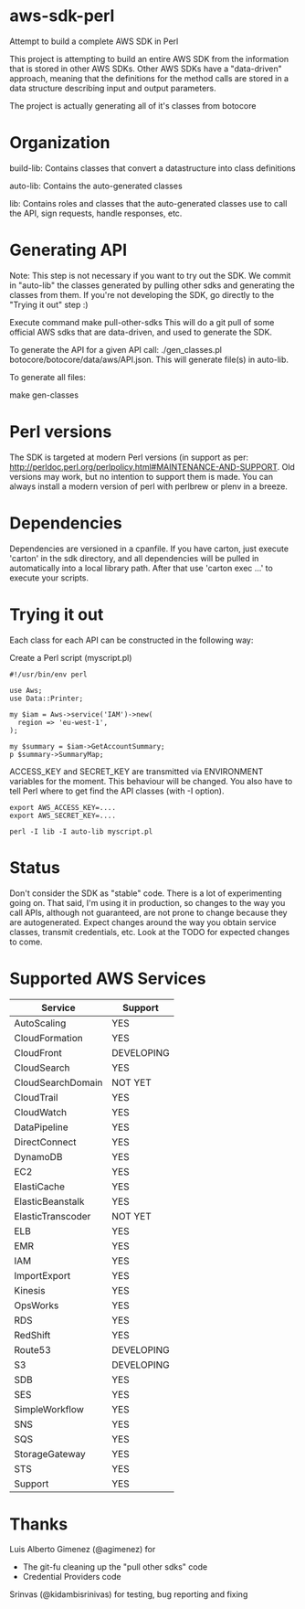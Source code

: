 aws-sdk-perl
============

Attempt to build a complete AWS SDK in Perl

This project is attempting to build an entire AWS SDK from the information
that is stored in other AWS SDKs. Other AWS SDKs have a "data-driven" approach,
meaning that the definitions for the method calls are stored in a data structure
describing input and output parameters.

The project is actually generating all of it's classes from botocore

Organization
============

build-lib: Contains classes that convert a datastructure into class definitions

auto-lib: Contains the auto-generated classes

lib: Contains roles and classes that the auto-generated classes use to call the API,
sign requests, handle responses, etc.

Generating API
============

Note: This step is not necessary if you want to try out the SDK. We commit in "auto-lib"
the classes generated by pulling other sdks and generating the classes from them. If you're
not developing the SDK, go directly to the "Trying it out" step :)

Execute command make pull-other-sdks This will do a git pull of some official AWS sdks
that are data-driven, and used to generate the SDK.

To generate the API for a given API call: ./gen_classes.pl botocore/botocore/data/aws/API.json.
This will generate file(s) in auto-lib.

To generate all files:

make gen-classes

Perl versions
============

The SDK is targeted at modern Perl versions (in support as per: http://perldoc.perl.org/perlpolicy.html#MAINTENANCE-AND-SUPPORT. 
Old versions may work, but no intention to support them is made. You can always install a modern version of perl with perlbrew or
plenv in a breeze.

Dependencies
============

Dependencies are versioned in a cpanfile. If you have carton, just execute 'carton' in the sdk directory, and all dependencies
will be pulled in automatically into a local library path. After that use 'carton exec ...' to execute your scripts.

Trying it out
============

Each class for each API can be constructed in the following way:

Create a Perl script (myscript.pl)

```
#!/usr/bin/env perl

use Aws;
use Data::Printer;

my $iam = Aws->service('IAM')->new(
  region => 'eu-west-1',
);

my $summary = $iam->GetAccountSummary;
p $summary->SummaryMap;
```

ACCESS_KEY and SECRET_KEY are transmitted via ENVIRONMENT variables for the moment.
This behaviour will be changed. You also have to tell Perl where to get find the API
classes (with -I option).

```
export AWS_ACCESS_KEY=....
export AWS_SECRET_KEY=....

perl -I lib -I auto-lib myscript.pl
```

Status
================

Don't consider the SDK as "stable" code. There is a lot of experimenting going on. That said,
I'm using it in production, so changes to the way you call APIs, although not guaranteed, are
not prone to change because they are autogenerated. Expect changes around the way you obtain
service classes, transmit credentials, etc. Look at the TODO for expected changes to come.

Supported AWS Services
================
|Service          |Support   |
|-----------------|----------|
|AutoScaling      |YES       |
|CloudFormation   |YES       |
|CloudFront       |DEVELOPING|
|CloudSearch      |YES       |
|CloudSearchDomain|NOT YET   |
|CloudTrail       |YES       |
|CloudWatch       |YES       |
|DataPipeline     |YES       |
|DirectConnect    |YES       |
|DynamoDB         |YES       |
|EC2              |YES       |
|ElastiCache      |YES       |
|ElasticBeanstalk |YES       |
|ElasticTranscoder|NOT YET   |
|ELB              |YES       |
|EMR              |YES       |
|IAM              |YES       |
|ImportExport     |YES       |
|Kinesis          |YES       |
|OpsWorks         |YES       |
|RDS              |YES       |
|RedShift         |YES       |
|Route53          |DEVELOPING|
|S3               |DEVELOPING|
|SDB              |YES       |
|SES              |YES       |
|SimpleWorkflow   |YES       |
|SNS              |YES       |
|SQS              |YES       |
|StorageGateway   |YES       |
|STS              |YES       |
|Support          |YES       |

Thanks
================
Luis Alberto Gimenez (@agimenez) for 
 - The git-fu cleaning up the "pull other sdks" code
 - Credential Providers code

Srinvas (@kidambisrinivas) for testing, bug reporting and fixing

